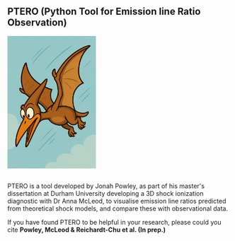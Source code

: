 ## PTERO (Python Tool for Emission line Ratio Observation)

<img width="200" align="center" src="https://raw.githubusercontent.com/jmpowley/ptero/main/PTERO_cartoon.png">

\
PTERO is a tool developed by Jonah Powley, as part of his master's dissertation at Durham University developing a 3D shock ionization diagnostic with Dr Anna McLeod, to visualise emission line ratios predicted from theoretical shock models, and compare these with observational data. 

If you have found PTERO to be helpful in your research, please could you cite **Powley, McLeod & Reichardt-Chu et al. (In prep.)**
